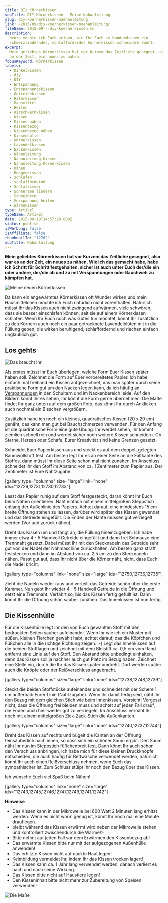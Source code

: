 ```yaml
---
title: DIY Körnerkissen
seoTitle: DIY Körnerkissen - Meine Nähanleitung
slug: diy-koernerkissen-naehanleitung
link: /2015/09/diy-koernerkissen-naehanleitung/
fileName: 2015-09---diy-koernerkissen.md
description:
  Heute möchte ich Euch zeigen, wie Ihr Euch im Handumdrehen ein
  schmerzlinderndes, schlafförderdes Körnerkissen schneidern könnt.
excerpt:
  Mein geliebtes Körnerkissen hat vor Kurzem das Zeitliche gesegnet, also war es
  an der Zeit, ein neues zu nähen.
focusKeyword: Körnerkissen
labels:
  - Dinkelkissen
  - diy
  - DIY
  - Entspannung
  - Entspannungskissen
  - Getreidekissen
  - Haferkissen
  - Hausmittel
  - Heilen
  - Kirschkernkissen
  - Kissen
  - Kissen nähen
  - Kissenbezug
  - Kissenbezug nähen
  - Kissenhülle
  - Körnerkissen
  - Lavendelkissen
  - Nackenkissen
  - Nähanleitung
  - Nähanleitung Kissen
  - Nähanleitung Körnerkissen
  - nähen
  - Roggenkissen
  - schlafen
  - schlaffördernd
  - Schlafzimmer
  - Schmerzen lindern
  - Schneidern
  - Verspannung heilen
  - Wärmekissen
type: Artikel
typeName: Artikel
date: 2015-09-18T14:57:28.000Z
status: publish
isWerbung: false
isAffiliate: false
thumbnailId: "12762"
subTitle: Nähanleitung
---
```


<strong>Mein geliebtes Körnerkissen hat vor Kurzem das Zeitliche gesegnet, also
war es an der Zeit, ein neues zu nähen. Wie ich das gemacht habe, habe ich
Schritt für Schritt festgehalten, sicher ist auch unter Euch der/die ein oder
andere, der/die ab und zu mit Verspannungen oder Bauchweh zu kämpfen
hat.</strong>

![Meine neuen Körnerkissen](http://cardamonchai.com/wp-content/uploads/2015/09/Körnerkissen-44-640x427.jpg "Meine neuen Körnerkissen")

Da kann ein angewärmtes Körnerkissen oft Wunder wirken und mein Hausmittelchen
möchte ich Euch natürlich nicht vorenthalten. Natürlich müsst Ihr das Kissen
auch nicht zwingend aufwärmen, viele schwören, dass sie besser einschlafen
können, seit sie auf einem Körnerkissen schlafen. Wenn Ihr Euch noch was Gutes
tun möchtet, könnt Ihr zusätzlich zu den Körnern auch noch ein paar getrocknete
Lavendelblüten mit in die Füllung geben, die wirken beruhigend, schlaffördernd
und riechen einfach unglaublich gut.

## Los gehts

![Das braucht Ihr](http://cardamonchai.com/wp-content/uploads/2015/09/Körnerkissen-11-640x408.jpg "Das braucht Ihr")

Als erstes müsst Ihr Euch überlegen, welche Form Euer Kissen später haben soll.
Zeichnet die Form auf Euer vorbereitetes Papier. Ich habe einfach mal freihand
ein Kissen aufgezeichnet, das man später durch seine praktische Form gut um den
Nacken legen kann, da ich häufig an
<a href="http://cardamonchai.com/2014/11/auf-dem-weg-zur-tiefenentspannung/">Verspannungen</a>
in den Schultern und im Nackenbereich leide. Auf den Bildern könnt Ihr es sehen,
Ihr könnt die Form gerne übernehmen. Die Maße findet Ihr ganz unten auf dem
großen Foto, das könnt Ihr durch Anklicken auch nochmal ein Bisschen vergrößern.

Zusätzlich habe ich noch ein kleines, quadratisches Kissen (20 x 20 cm) genäht,
das kann man gut bei Bauchschmerzen verwenden. Für den Anfang ist die
quadratische Form eine gute Übung. Ihr werdet sehen, Ihr kommt ziemlich schnell
rein und werdet sicher noch weitere Kissen schneidern. Ob Sterne, Herzen oder
Schafe, Eurer Kreativität sind keine Grenzen gesetzt.

Schneidet Euer Papierkissen aus und steckt es auf dem doppelt gelegten
Baumwollstoff fest. Am besten legt Ihr es an einer Seite an die Faltkante des
Stoffes, dann müsst Ihr diese Seite schon mal nicht zunähen. Im Anschluss
schneidet Ihr den Stoff im Abstand von ca. 1 Zentimeter zum Papier aus. Der
Zentimeter ist Eure Nahtzugabe.

[gallery type="columns" size="large" link="none" ids="12729,12731,12730,12733"]

Lasst das Papier ruhig auf dem Stoff festgesteckt, daran könnt Ihr Euch beim
Nähen orientieren. Näht einfach mit einem mittelgroßen Steppstich entlang der
Außenlinie des Papiers. Achtet darauf, eine mindestens 15 cm breite Öffnung
stehen zu lassen, darüber wird später das Kissen gewendet und das Getreide
eingefüllt. Die Enden der Nähte müssen gut verriegelt werden (Vor und zurück
nähen).

Dreht das Kissen um und fangt an, die Füllung hineinzugeben. Ich habe immer etwa
4 - 5 Handvoll Getreide eingefüllt und dann frei Schnauze eine Trennnaht
gesetzt. Dabei müsst Ihr mit den Stecknadeln das Getreide sehr gut von der Nadel
der Nähmaschine zurückhalten. Am besten ganz straff feststecken und dann im
Abstand von ca. 2,5 cm zu den Stecknadeln nähen. Passt gut auf, dass Ihr nicht
über die Körner näht, nicht, dass Euch die Nadel bricht.

[gallery type="columns" link="none" size="large" ids="12750,12736,12735"]

Zieht die Nadeln wieder raus und verteilt das Getreide schön über die erste
Kammer. Nun gebt Ihr wieder 4 - 5 Handvoll Getreide in die Öffnung und setzt
eine Trennnaht. Verfahrt so, bis das Kissen fertig gefüllt ist. Dann könnt Ihr
die Öffnung schön sauber zunähen. Das Innenkissen ist nun fertig

## Die Kissenhülle

Für die Kissenhülle legt Ihr den von Euch gewählten Stoff mit den bedruckten
Seiten sauber aufeinander. Wenn Ihr wie ich ein Muster mit süßen, kleinen
Tierchen gewählt habt, achtet darauf, das die Köpfchen und Füßchen alle in die
richtige Richtung zeigen. ;-) Legt das Innenkissen auf die beiden Stofflagen und
zeichnet mit dem Bleistift ca. 0,5 cm vom Rand entfernt eine Linie auf den
Stoff. Den Abstand bitte unbedingt einhalten, denn das Kissen soll ja nachher
auch gut Platz im Bezug haben. Zeichnet eine Stelle ein, durch die Ihr das
Kissen später umdreht. Dort werden später auch die Knöpfe oder der
Reißverschluss angebracht.

[gallery type="columns" size="large" link="none" ids="12738,12748,12739"]

Steckt die beiden Stoffstücke aufeinander und schneidet mit der Schere 1 cm
außerhalb Eurer Linie (Nahtzugabe). Wenn Ihr damit fertig seid, näht Ihr den
Bezug mit dem gleichen Stich wie beim Innenkissen. Vorsicht! Vergesst nicht,
dass die Öffnung frei bleiben muss und achtet auf jeden Fall drauf, die Enden
auch hier wieder gut zu verriegeln. Im Anschluss vernäht Ihr noch mit einem
mittelgroßen Zick-Zack-Stich die Außenkanten.

[gallery type="columns" size="large" link="none" ids="12740,12737,12744"]

Dreht das Kissen auf rechts und bügelt die Kanten an der Öffnung feinsäuberlich
nach innen, so dass sich ein schöner Saum ergibt. Den Saum näht Ihr nun im
Steppstich füßchenbreit fest. Dann könnt Ihr auch schon den Verschluss
anbringen, ich habe mich für diese kleinen Druckknöpfe entschieden, die auch
häufig für Bettwäsche verwendet werden, natürlich könnt Ihr auch einen
Reißverschluss nehmen, wenn Euch das sympathischer ist. Zum Schluss stülpt Ihr
noch den Bezug über das Kissen.

Ich wünsche Euch viel Spaß beim Nähen!

[gallery type="columns" link="none" size="large"
ids="12743,12745,12746,12747,12749,12741,12742"]

<strong>Hinweise</strong><ul><li>Das Kissen kann in der Mikrowelle bei 600 Watt
2 Minuten lang erhitzt werden. Wenn es nicht warm genug ist, könnt Ihr noch mal
eine Minute drauflegen.</li><li>bleibt während das Kissen erwärmt wird neben der
Mikrowelle stehen und kontrolliert zwischendurch die Wärme!&gt;</li><li>Bitte
nehmt auf jeden Fall vor dem Erwärmen den Kissenbezug ab!</li><li>Das erwärmte
Kissen bitte nur mit der aufgezogenen Außenhülle anwenden!</li><li>Das erhitzte
Kissen nicht auf nackte Haut legen!</li><li>Keimbildung vermeidet Ihr, indem Ihr
das Kissen trocken lagert!</li><li>Das Kissen kann ca. 1 Jahr lang verwendet
werden, danach verliert es nach und nach seine Wirkung.</li><li>Das Kissen bitte
nicht auf Haustiere legen!</li><li>Den Kisseninhalt bitte nicht mehr zur
Zubereitung von Speisen verwenden!</li></ul>

![Die Maße](http://cardamonchai.com/wp-content/uploads/2015/09/Körnerkissen-8-640x427.jpg '<a href="http://cardamonchai.com/wp-content/uploads/2015/09/Körnerkissen-8.jpg"> </a> Die Maße')
